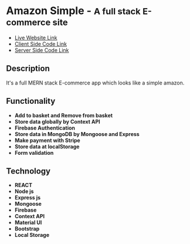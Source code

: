 <h1>Amazon Simple - <small>A full stack E-commerce site</small></h1> 
   <ul> 
	  <li> <a href="https://alamgirakash2000.github.io/09-amazone-clone/"> Live Website Link</a>
	  <li> <a href="https://github.com/alamgirakash2000/09-amazone-clone"> Client Side Code Link</a>
	  <li> <a href="https://github.com/alamgirakash2000/amazone-simple-backend"> Server Side Code Link</a>
   </ul>
    
<h2>Description </h2>
<p> It's a full MERN stack E-commerce app which looks like a simple amazon.  </p>

<h2> Functionality </h2>
<ul>
	<li> <b> Add to basket and Remove from basket</b>
  <li> <b> Store data globally by Context API </b>
  <li> <b> Firebase Authentication </b>
  <li> <b> Store data in  MongoDB by Mongoose and Express </b>
  <li> <b> Make payment with Stripe</b>
    <li> <b> Store data at localStorage
   <li> <b> Form validation
</ul>
     
  <h2> Technology </h2>
   <ul> 
     <li> REACT
       <li> Node js
         <li> Express js
           <li> Mongoose
             <li> Firebase
               <li> Context API
                 <li> Material UI
	           <li> Bootstrap
		    <li>Local Storage
 </ul>
